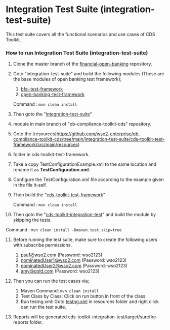 # Integration Test Suite (integration-test-suite)

This test suite covers all the functional scenarios and use cases of CDS Toolkit.

### How to run Integration Test Suite (integration-test-suite)

1. Clone the master branch of the [financial-open-banking](https://github.com/wso2-enterprise/financial-open-banking/tree/master) repository.
2. Goto "integration-test-suite" and build the following modules (These are the base modules of open banking test framework);
   1. [bfsi-test-framework](https://github.com/wso2-enterprise/financial-open-banking/tree/master/integration-test-suite/bfsi-test-framework)
   2. [open-banking-test-framework](https://github.com/wso2-enterprise/financial-open-banking/tree/master/integration-test-suite/open-banking-test-framework)

    Command : `mvn clean install`

3. Then goto the "[integration-test-suite](https://github.com/wso2-enterprise/ob-compliance-toolkit-cds/tree/main/integration-test-suite)" 
4. module in main branch of "ob-compliance-toolkit-cds" repository.
5. Goto the [resources]https://github.com/wso2-enterprise/ob-compliance-toolkit-cds/tree/main/integration-test-suite/cds-toolkit-test-framework/src/main/resources) 
6. folder in cds-toolkit-test-framework.
7. Take a copy TestConfigurationExample.xml to the same location and rename it as **TestConfiguration.xml**.
8. Configure the TestConfiguration.xml file according to the example given in the file it-self.
9. Then build the "[cds-toolkit-test-framework](cds-toolkit-test-framework)" 

   Command : `mvn clean install`

10. Then goto the "[cds-toolkit-integration-test](cds-toolkit-integration-test)" and build the module by skipping the tests.

   Command : `mvn clean install -Dmaven.test.skip=true`

11. Before running the test suite, make sure to create the following users with subscribe permissions.
    1. psu1@wso2.com (Password: wso2123)
    2. nominatedUser1@wso2.com (Password: wso2123)
    3. nominatedUser2@wso2.com (Password: wso2123)
    4. amy@gold.com (Password: wso2123)

12. Then you can run the test cases via;
    1. Maven Command: `mvn clean install`
    2. Test Class by Class: Click on run button in front of the class
    3. Run testng.xml: Goto [testng.xml](integration-test-suite/cds-toolkit-integration-test/src/test/resources/testng.xml) 
    in resources folder and right click can run the test suite.
13. Reports will be generated cds-toolkit-integration-test/target/surefire-reports folder.

